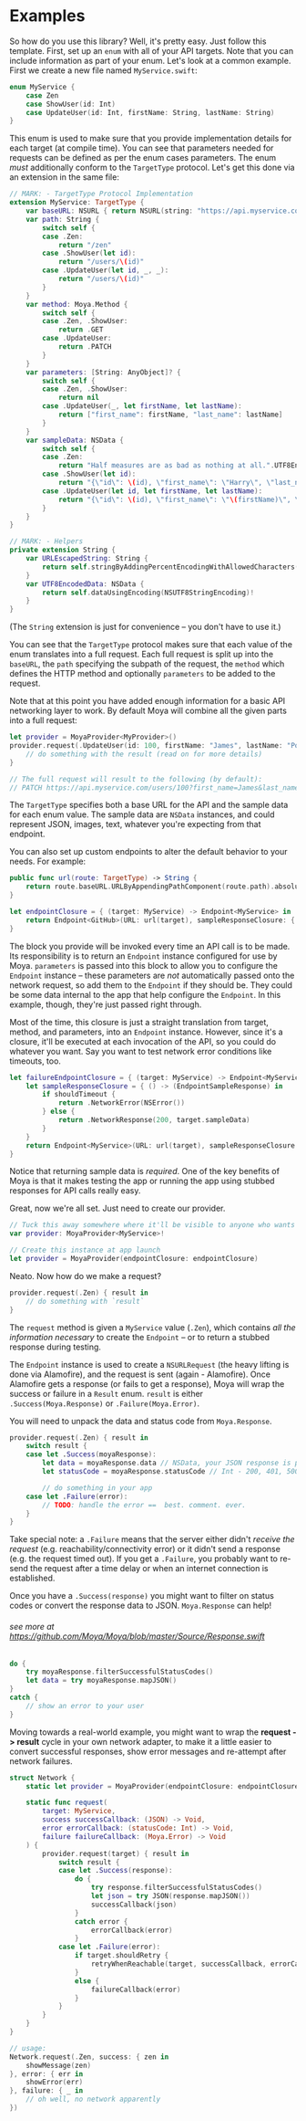 Examples
================

So how do you use this library? Well, it's pretty easy. Just follow this
template. First, set up an `enum` with all of your API targets. Note that you
can include information as part of your enum. Let's look at a common example. First we create a new file named `MyService.swift`:

```swift
enum MyService {
    case Zen
    case ShowUser(id: Int)
    case UpdateUser(id: Int, firstName: String, lastName: String)
}
```

This enum is used to make sure that you provide implementation details for each
target (at compile time). You can see that parameters needed for requests can be defined as per the enum cases parameters. The enum *must* additionally conform to the `TargetType` protocol. Let's get this done via an extension in the same file:

```swift
// MARK: - TargetType Protocol Implementation
extension MyService: TargetType {
    var baseURL: NSURL { return NSURL(string: "https://api.myservice.com")! }
    var path: String {
        switch self {
        case .Zen:
            return "/zen"
        case .ShowUser(let id):
            return "/users/\(id)"
        case .UpdateUser(let id, _, _):
            return "/users/\(id)"
        }
    }
    var method: Moya.Method {
        switch self {
        case .Zen, .ShowUser:
            return .GET
        case .UpdateUser:
            return .PATCH
        }
    }
    var parameters: [String: AnyObject]? {
        switch self {
        case .Zen, .ShowUser:
            return nil
        case .UpdateUser(_, let firstName, let lastName):
            return ["first_name": firstName, "last_name": lastName]
        }
    }
    var sampleData: NSData {
        switch self {
        case .Zen:
            return "Half measures are as bad as nothing at all.".UTF8EncodedData
        case .ShowUser(let id):
            return "{\"id\": \(id), \"first_name\": \"Harry\", \"last_name\": \"Potter\"}".UTF8EncodedData
        case .UpdateUser(let id, let firstName, let lastName):
            return "{\"id\": \(id), \"first_name\": \"\(firstName)\", \"last_name\": \"\(lastName)\"}".UTF8EncodedData
        }
    }
}

// MARK: - Helpers
private extension String {
    var URLEscapedString: String {
        return self.stringByAddingPercentEncodingWithAllowedCharacters(NSCharacterSet.URLHostAllowedCharacterSet())!
    }
    var UTF8EncodedData: NSData {
        return self.dataUsingEncoding(NSUTF8StringEncoding)!
    }
}
```

(The `String` extension is just for convenience – you don't have to use it.)

You can see that the `TargetType` protocol makes sure that each value of the enum translates into a full request. Each full request is split up into the `baseURL`, the `path` specifying the subpath of the request, the `method` which defines the HTTP method and optionally `parameters` to be added to the request.

Note that at this point you have added enough information for a basic API networking layer to work. By default Moya will combine all the given parts into a full request:

```swift
let provider = MoyaProvider<MyProvider>()
provider.request(.UpdateUser(id: 100, firstName: "James", lastName: "Potter")) { result in
    // do something with the result (read on for more details)
}

// The full request will result to the following (by default):
// PATCH https://api.myservice.com/users/100?first_name=James&last_name=Potter
```

The `TargetType` specifies both a base URL for the API and the sample data for
each enum value. The sample data are `NSData` instances, and could represent
JSON, images, text, whatever you're expecting from that endpoint.

You can also set up custom endpoints to alter the default behavior to your needs. For example:

```swift
public func url(route: TargetType) -> String {
    return route.baseURL.URLByAppendingPathComponent(route.path).absoluteString
}

let endpointClosure = { (target: MyService) -> Endpoint<MyService> in
    return Endpoint<GitHub>(URL: url(target), sampleResponseClosure: {.NetworkResponse(200, target.sampleData)}, method: target.method, parameters: target.parameters)
}
```

The block you provide will be invoked every time an API call is to be made. Its
responsibility is to return an `Endpoint` instance configured for use by Moya.
`parameters` is passed into this block to allow you to configure the `Endpoint`
instance – these parameters are *not* automatically passed onto the network
request, so add them to the `Endpoint` if they should be. They could be some
data internal to the app that help configure the `Endpoint`. In this example,
though, they're just passed right through.

Most of the time, this closure is just a straight translation from target,
method, and parameters, into an `Endpoint` instance. However, since it's a
closure, it'll be executed at each invocation of the API, so you could do
whatever you want. Say you want to test network error conditions like timeouts, too.

```swift
let failureEndpointClosure = { (target: MyService) -> Endpoint<MyService> in
    let sampleResponseClosure = { () -> (EndpointSampleResponse) in
        if shouldTimeout {
            return .NetworkError(NSError())
        } else {
            return .NetworkResponse(200, target.sampleData)
        }
    }
    return Endpoint<MyService>(URL: url(target), sampleResponseClosure: sampleResponseClosure, method: target.method, parameters: target.parameters)
}
```

Notice that returning sample data is *required*. One of the key benefits of Moya
is that it makes testing the app or running the app using stubbed responses for
API calls really easy.

Great, now we're all set. Just need to create our provider.

```swift
// Tuck this away somewhere where it'll be visible to anyone who wants to use it
var provider: MoyaProvider<MyService>!

// Create this instance at app launch
let provider = MoyaProvider(endpointClosure: endpointClosure)
```

Neato. Now how do we make a request?

```swift
provider.request(.Zen) { result in
    // do something with `result`
}
```

The `request` method is given a `MyService` value (`.Zen`), which contains *all the
information necessary* to create the `Endpoint` – or to return a stubbed
response during testing.

The `Endpoint` instance is used to create a `NSURLRequest` (the heavy lifting is
done via Alamofire), and the request is sent (again - Alamofire).  Once
Alamofire gets a response (or fails to get a response), Moya will wrap the
success or failure in a `Result` enum.  `result` is either
`.Success(Moya.Response)` or `.Failure(Moya.Error)`.

You will need to unpack the data and status code from `Moya.Response`.

```swift
provider.request(.Zen) { result in
    switch result {
    case let .Success(moyaResponse):
        let data = moyaResponse.data // NSData, your JSON response is probably in here!
        let statusCode = moyaResponse.statusCode // Int - 200, 401, 500, etc

        // do something in your app
    case let .Failure(error):
        // TODO: handle the error ==  best. comment. ever.
    }
}
```

Take special note: a `.Failure` means that the server either didn't *receive the
request* (e.g. reachability/connectivity error) or it didn't send a response
(e.g. the request timed out).  If you get a `.Failure`, you probably want to
re-send the request after a time delay or when an internet connection is
established.

Once you have a `.Success(response)` you might want to filter on status codes or
convert the response data to JSON. `Moya.Response` can help!

###### see more at <https://github.com/Moya/Moya/blob/master/Source/Response.swift>

```swift
do {
    try moyaResponse.filterSuccessfulStatusCodes()
    let data = try moyaResponse.mapJSON()
}
catch {
    // show an error to your user
}
```

Moving towards a real-world example, you might want to wrap the **request ->
result** cycle in your own network adapter, to make it a little easier to
convert successful responses, show error messages and re-attempt after network
failures.

```swift
struct Network {
    static let provider = MoyaProvider(endpointClosure: endpointClosure)

    static func request(
        target: MyService,
        success successCallback: (JSON) -> Void,
        error errorCallback: (statusCode: Int) -> Void,
        failure failureCallback: (Moya.Error) -> Void
    ) {
        provider.request(target) { result in
            switch result {
            case let .Success(response):
                do {
                    try response.filterSuccessfulStatusCodes()
                    let json = try JSON(response.mapJSON())
                    successCallback(json)
                }
                catch error {
                    errorCallback(error)
                }
            case let .Failure(error):
                if target.shouldRetry {
                    retryWhenReachable(target, successCallback, errorCallback, failureCallback)
                }
                else {
                    failureCallback(error)
                }
            }
        }
    }
}

// usage:
Network.request(.Zen, success: { zen in
    showMessage(zen)
}, error: { err in
    showError(err)
}, failure: { _ in
    // oh well, no network apparently
})
```

